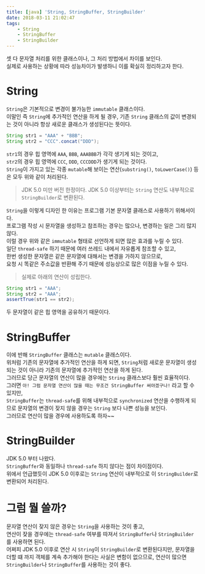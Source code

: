 ```yaml
---
title: [java] 'String, StringBuffer, StringBuilder'
date: 2018-03-11 21:02:47
tags:
    - String
    - StringBuffer
    - StringBuilder
---
```


셋 다 문자열 처리를 위한 클래스이나, 그 처리 방법에서 차이를 보인다.  
실제로 사용하는 상황에 따라 성능차이가 발생하니 이를 확실히 정리하고자 한다.  

# String
`String`은 기본적으로 변경이 불가능한 `immutable` 클래스이다.  
이말인 즉 `String`에 추가적인 연산을 하게 될 경우, 기존 `String` 클래스의 값이 변경되는 것이 아니라 항상 새로운 클래스가 생성된다는 뜻이다.  

```java
String str1 = "AAA" + "BBB";
String str2 = "CCC".concat("DDD");
```

`str1`의 경우 힙 영역에 `AAA`, `BBB`, `AAABBB`가 각각 생기게 되는 것이고,  
`str2`의 경우 힙 영역에 `CCC`, `DDD`, `CCCDDD`가 생기게 되는 것이다.  
`String`이 가지고 있는 각종 `mutable`해 보이는 연산(`substring()`, `toLowerCase()`) 등 은 모두 위와 같이 처리된다.  
> JDK 5.0 미만 버전 한정이다. JDK 5.0 이상부터는 `String` 연산도 내부적으로 `StringBuilder`로 변환된다.  

`String`을 이렇게 디자인 한 이유는 프로그램 기본 문자열 클래스로 사용하기 위해서이다.  
프로그램 작성 시 문자열을 생성하고 참조하는 경우는 많으나, 변경하는 일은 그리 많지 않다.  
이럴 경우 위와 같은 `immutable` 형태로 선언하게 되면 많은 효과를 누릴 수 있다.  
일단 `thread-safe` 하기 때문에 여러 쓰레드 내에서 자유롭게 참조할 수 있고,  
한번 생성한 문자열은 같은 문자열에 대해서는 변경을 가하지 않으므로,  
요청 시 똑같은 주소값을 반환해 주기 때문에 성능상으로 많은 이점을 누릴 수 있다.  
> 실제로 아래의 연산이 성립한다.  

```java
String str1 = "AAA";
String str2 = "AAA";
assertTrue(str1 == str2);
```

두 문자열이 같은 힙 영역을 공유하기 때문이다.  

# StringBuffer
이에 반해 `StringBuffer` 클래스는 `mutable` 클래스이다.  
위처럼 기존의 문자열에 추가적인 연산을 하게 되면, `String`처럼 새로운 문자열이 생성되는 것이 아니라 기존의 문자열에 추가적인 연산을 하게 된다.  
그러므로 당근 문자열의 연산이 많을 경우에는 `String` 클래스보다 훨씬 효율적이다.  
그러면 `아! 그럼 문자열 연산이 많을 때는 무조건 StringBuffer 써야겠구나!` 라고 할 수 있지만,  
`StringBuffer`는 `thread-safe`를 위해 내부적으로 `synchronized` 연산을 수행하게 되므로 문자열의 변경이 잦지 않을 경우는 `String` 보다 나쁜 성능을 보인다.  
그러므로 연산이 많을 경우에 사용하도록 하자~~  

# StringBuilder
JDK 5.0 부터 나왔다.  
`StringBuffer`와 동일하나 `thread-safe` 하지 않다는 점이 차이점이다.  
위에서 언급했듯이 JDK 5.0 이후로는 `String` 연산이 내부적으로 이 `StringBuilder`로 변환되어 처리된다.  

# 그럼 뭘 쓸까?
문자열 연산이 잦지 않은 경우는 `String`을 사용하는 것이 좋고,  
연산이 잦을 경우에는 `thread-safe` 여부를 따져서 `StringBuffer`나 `StringBuilder`를 사용하면 된다.  
어쩌피 JDK 5.0 이후로 연산 시 `String`이 `StringBuilder`로 변환된다지만, 문자열을 더할 떄 까지 객체를 계속 추가해야 한다는 사실은 변함이 없으므로, 연산이 많으면 `StringBuilder`나 `StringBuffer`를 사용하는 것이 좋다.  

<!-- more -->
